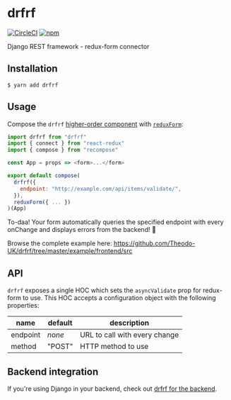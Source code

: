 # drfrf

[![CircleCI](https://circleci.com/gh/Theodo-UK/drfrf.svg?style=svg)](https://circleci.com/gh/Theodo-UK/drfrf)
[![npm](https://badgen.net/npm/v/drfrf)](https://www.npmjs.com/package/drfrf)

Django REST framework - redux-form connector

## Installation

`$ yarn add drfrf`

## Usage

Compose the `drfrf` [higher-order component](https://reactjs.org/docs/higher-order-components.html) with [`reduxForm`](https://redux-form.com/7.4.2/docs/api/reduxform.md/):

```js
import drfrf from "drfrf"
import { connect } from "react-redux"
import { compose } from "recompose"

const App = props => <form>...</form>

export default compose(
  drfrf({
    endpoint: "http://example.com/api/items/validate/",
  }),
  reduxForm({ ... })
)(App)
```

To-daa!
Your form automatically queries the specified endpoint with every onChange and displays errors from the backend! 🎉

Browse the complete example here: https://github.com/Theodo-UK/drfrf/tree/master/example/frontend/src

## API

`drfrf` exposes a single HOC which sets the `asyncValidate` prop for redux-form to use.
This HOC accepts a configuration object with the following properties:

| name | default | description |
| ---- | ------- | ----------- |
| endpoint | *none* | URL to call with every change |
| method | "POST" | HTTP method to use |

## Backend integration

If you're using Django in your backend, check out [drfrf for the backend](../py).
